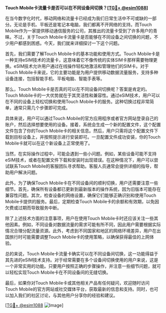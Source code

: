 **Touch Mobile卡流量卡是否可以在不同设备间切换？[[TG💪+ @esim1088](https://t.me/s/esim1088)]**

在当今数字化时代，移动网络和流量卡已经成为我们日常生活中不可或缺的一部分。无论是手机、平板还是笔记本电脑，我们都离不开网络的支持。而Touch Mobile作为一家提供移动通信服务的公司，其推出的流量卡受到了许多用户的青睐。不过，关于Touch Mobile卡流量卡是否能够在不同设备之间切换的问题，不少用户都感到困惑。今天，我们就来详细探讨一下这个问题。

首先，我们需要了解Touch Mobile卡的基本功能和使用方式。Touch Mobile卡是一种支持eSIM技术的流量卡，这意味着它不像传统的实体SIM卡那样需要物理更换。eSIM技术允许用户通过在线操作轻松地激活和管理他们的SIM卡。对于Touch Mobile卡来说，它的主要功能是为用户提供移动数据流量服务，支持多种设备连接，包括智能手机、平板电脑、智能手表等。

那么，Touch Mobile卡是否真的可以在不同设备间切换呢？答案是肯定的。Touch Mobile卡的一大优势就在于其灵活性和兼容性。通过eSIM技术，用户可以在不同的设备上轻松切换和使用Touch Mobile卡的服务。这种切换过程非常简单，通常只需几个步骤即可完成。

具体来说，用户可以通过Touch Mobile的官方应用程序或者官方网站登录自己的账户，然后选择想要使用的设备。接着，系统会生成一个新的配置文件，这个配置文件包含了你的Touch Mobile卡的相关信息。然后，用户只需将这个配置文件下载到目标设备上，并按照提示进行安装即可。一旦配置文件成功安装，你的Touch Mobile卡就可以在这个新设备上正常使用了。

当然，在实际操作过程中，可能会遇到一些小问题。例如，某些设备可能不支持eSIM技术，或者在配置文件下载和安装时出现错误。在这种情况下，用户可以尝试联系Touch Mobile的客服团队寻求帮助。客服人员通常会提供详细的指导，帮助用户解决问题。

此外，为了确保Touch Mobile卡在不同设备间的顺利切换，用户还需要注意一些细节。首先，确保所有设备都已更新到最新版本的操作系统，因为旧版本可能存在兼容性问题。其次，检查设备的网络设置，确保它们能够正确识别和使用Touch Mobile卡提供的服务。最后，定期检查Touch Mobile卡的余额和有效期，以免因欠费或过期而导致服务中断。

除了上述技术方面的注意事项，用户在使用Touch Mobile卡时还应该关注一些其他因素。例如，不同设备对数据流量的需求可能有所不同，因此用户需要根据实际情况合理分配流量资源。此外，考虑到不同国家和地区的网络环境差异，用户在出国旅行时可能需要调整Touch Mobile卡的使用策略，以确保获得最佳的上网体验。

总的来说，Touch Mobile卡流量卡确实可以在不同设备间切换，这一功能得益于其先进的eSIM技术支持。对于经常需要在多个设备间切换使用的用户来说，这是一个非常实用的功能。只要用户按照正确的步骤操作，并注意一些细节问题，就可以轻松实现Touch Mobile卡在不同设备间的无缝切换。

最后，如果你对Touch Mobile卡或其他相关产品有任何疑问，欢迎随时访问Touch Mobile的官方网站或社交媒体平台，获取最新的信息和支持。同时，也可以加入我们的社区讨论，与其他用户分享你的经验和建议。

[[TG💪+ @esim1088](https://t.me/s/esim1088) ![Image](https://i.postimg.cc/4NQfJmqS/Snipaste-2025-05-13-00-14-12.png)]